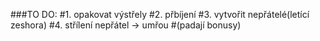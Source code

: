 ###TO DO:
#1. opakovat výstřely
#2. přbíjení 
#3. vytvořit nepřátelé(letící zeshora)
#4. střílení nepřátel -> umřou
#(padají bonusy)
